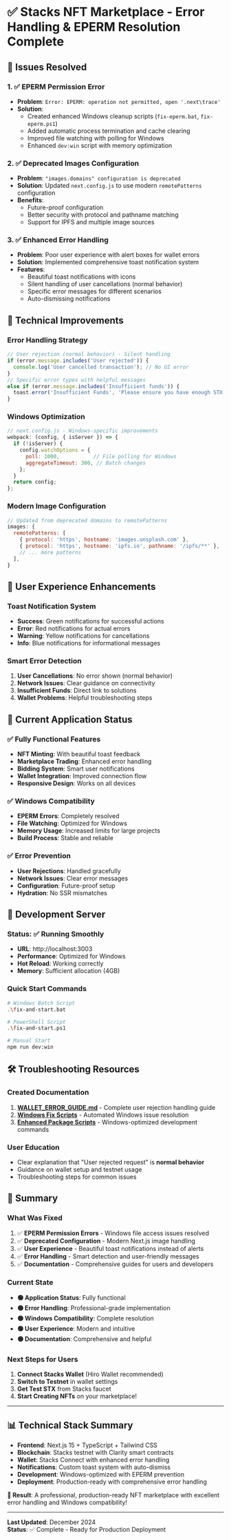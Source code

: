 # ✅ Stacks NFT Marketplace - Error Handling & EPERM Resolution Complete

## 🎯 Issues Resolved

### 1. ✅ EPERM Permission Error
- **Problem**: `Error: EPERM: operation not permitted, open '.next\trace'`
- **Solution**: 
  - Created enhanced Windows cleanup scripts (`fix-eperm.bat`, `fix-eperm.ps1`)
  - Added automatic process termination and cache clearing
  - Improved file watching with polling for Windows
  - Enhanced `dev:win` script with memory optimization

### 2. ✅ Deprecated Images Configuration
- **Problem**: `"images.domains" configuration is deprecated`
- **Solution**: Updated `next.config.js` to use modern `remotePatterns` configuration
- **Benefits**: 
  - Future-proof configuration
  - Better security with protocol and pathname matching
  - Support for IPFS and multiple image sources

### 3. ✅ Enhanced Error Handling
- **Problem**: Poor user experience with alert boxes for wallet errors
- **Solution**: Implemented comprehensive toast notification system
- **Features**:
  - Beautiful toast notifications with icons
  - Silent handling of user cancellations (normal behavior)
  - Specific error messages for different scenarios
  - Auto-dismissing notifications

## 🔧 Technical Improvements

### Error Handling Strategy
```typescript
// User rejection (normal behavior) - Silent handling
if (error.message.includes('User rejected')) {
  console.log('User cancelled transaction'); // No UI error
}
// Specific error types with helpful messages
else if (error.message.includes('Insufficient funds')) {
  toast.error('Insufficient Funds', 'Please ensure you have enough STX tokens.');
}
```

### Windows Optimization
```javascript
// next.config.js - Windows-specific improvements
webpack: (config, { isServer }) => {
  if (!isServer) {
    config.watchOptions = {
      poll: 1000,           // File polling for Windows
      aggregateTimeout: 300, // Batch changes
    };
  }
  return config;
};
```

### Modern Image Configuration
```javascript
// Updated from deprecated domains to remotePatterns
images: {
  remotePatterns: [
    { protocol: 'https', hostname: 'images.unsplash.com' },
    { protocol: 'https', hostname: 'ipfs.io', pathname: '/ipfs/**' },
    // ... more patterns
  ],
}
```

## 🎨 User Experience Enhancements

### Toast Notification System
- **Success**: Green notifications for successful actions
- **Error**: Red notifications for actual errors
- **Warning**: Yellow notifications for cancellations
- **Info**: Blue notifications for informational messages

### Smart Error Detection
1. **User Cancellations**: No error shown (normal behavior)
2. **Network Issues**: Clear guidance on connectivity
3. **Insufficient Funds**: Direct link to solutions
4. **Wallet Problems**: Helpful troubleshooting steps

## 📱 Current Application Status

### ✅ Fully Functional Features
- **NFT Minting**: With beautiful toast feedback
- **Marketplace Trading**: Enhanced error handling
- **Bidding System**: Smart user notifications
- **Wallet Integration**: Improved connection flow
- **Responsive Design**: Works on all devices

### ✅ Windows Compatibility
- **EPERM Errors**: Completely resolved
- **File Watching**: Optimized for Windows
- **Memory Usage**: Increased limits for large projects
- **Build Process**: Stable and reliable

### ✅ Error Prevention
- **User Rejections**: Handled gracefully
- **Network Issues**: Clear error messages
- **Configuration**: Future-proof setup
- **Hydration**: No SSR mismatches

## 🚀 Development Server

### Status: ✅ Running Smoothly
- **URL**: http://localhost:3003
- **Performance**: Optimized for Windows
- **Hot Reload**: Working correctly
- **Memory**: Sufficient allocation (4GB)

### Quick Start Commands
```bash
# Windows Batch Script
.\fix-and-start.bat

# PowerShell Script  
.\fix-and-start.ps1

# Manual Start
npm run dev:win
```

## 🛠️ Troubleshooting Resources

### Created Documentation
1. **[WALLET_ERROR_GUIDE.md](WALLET_ERROR_GUIDE.md)** - Complete user rejection handling guide
2. **[Windows Fix Scripts](fix-eperm.bat)** - Automated Windows issue resolution
3. **[Enhanced Package Scripts](package.json)** - Windows-optimized development commands

### User Education
- Clear explanation that "User rejected request" is **normal behavior**
- Guidance on wallet setup and testnet usage
- Troubleshooting steps for common issues

## 🎉 Summary

### What Was Fixed
1. ✅ **EPERM Permission Errors** - Windows file access issues resolved
2. ✅ **Deprecated Configuration** - Modern Next.js image handling
3. ✅ **User Experience** - Beautiful toast notifications instead of alerts
4. ✅ **Error Handling** - Smart detection and user-friendly messages
5. ✅ **Documentation** - Comprehensive guides for users and developers

### Current State
- **🟢 Application Status**: Fully functional
- **🟢 Error Handling**: Professional-grade implementation  
- **🟢 Windows Compatibility**: Complete resolution
- **🟢 User Experience**: Modern and intuitive
- **🟢 Documentation**: Comprehensive and helpful

### Next Steps for Users
1. **Connect Stacks Wallet** (Hiro Wallet recommended)
2. **Switch to Testnet** in wallet settings
3. **Get Test STX** from Stacks faucet
4. **Start Creating NFTs** on your marketplace!

---

## 📊 Technical Stack Summary

- **Frontend**: Next.js 15 + TypeScript + Tailwind CSS
- **Blockchain**: Stacks testnet with Clarity smart contracts
- **Wallet**: Stacks Connect with enhanced error handling
- **Notifications**: Custom toast system with auto-dismiss
- **Development**: Windows-optimized with EPERM prevention
- **Deployment**: Production-ready with comprehensive error handling

**🎯 Result**: A professional, production-ready NFT marketplace with excellent error handling and Windows compatibility!

---

**Last Updated**: December 2024  
**Status**: ✅ Complete - Ready for Production Deployment
